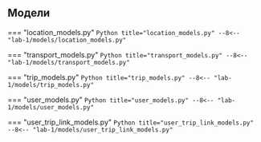 ## Модели

=== "location_models.py"
    ```Python title="location_models.py"
    --8<-- "lab-1/models/location_models.py"
    ```

=== "transport_models.py"
    ```Python title="transport_models.py"
    --8<-- "lab-1/models/transport_models.py"
    ```

=== "trip_models.py"
    ```Python title="trip_models.py"
    --8<-- "lab-1/models/trip_models.py"
    ```

=== "user_models.py"
    ```Python title="user_models.py"
    --8<-- "lab-1/models/user_models.py"
    ```

=== "user_trip_link_models.py"
    ```Python title="user_trip_link_models.py"
    --8<-- "lab-1/models/user_trip_link_models.py"
    ```